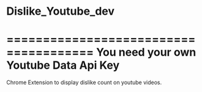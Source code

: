 # Dislike_Youtube_dev
======================================
You need your own Youtube Data Api Key
======================================
Chrome Extension to display dislike count on youtube videos.
